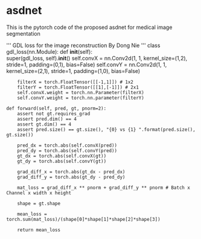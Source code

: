 # asdnet
This is the pytorch code of the proposed asdnet for medical image segmentation


'''
GDL loss for the image reconstruction
By Dong Nie
'''
class gdl_loss(nn.Module):
    def __init__(self):  
        super(gdl_loss, self).__init__()
        self.convX = nn.Conv2d(1, 1, kernel_size=(1,2), stride=1, padding=(0,1), bias=False)
        self.convY = nn.Conv2d(1, 1, kernel_size=(2,1), stride=1, padding=(1,0), bias=False)
        
        filterX = torch.FloatTensor([[-1,1]]) # 1x2
        filterY = torch.FloatTensor([[1],[-1]]) # 2x1
        self.convX.weight = torch.nn.Parameter(filterX)
        self.convY.weight = torch.nn.parameter(filterY)
        
    def forward(self, pred, gt, pnorm=2):
        assert not gt.requires_grad
        assert pred.dim() == 4
        assert gt.dim() == 4
        assert pred.size() == gt.size(), "{0} vs {1} ".format(pred.size(), gt.size())

        pred_dx = torch.abs(self.convX(pred))
        pred_dy = torch.abs(self.convY(pred))
        gt_dx = torch.abs(self.convX(gt))
        gt_dy = torch.abs(self.convY(gt))
        
        grad_diff_x = torch.abs(gt_dx - pred_dx)
        grad_diff_y = torch.abs(gt_dy - pred_dy)
        
        mat_loss = grad_diff_x ** pnorm + grad_diff_y ** pnorm # Batch x Channel x width x height
        
        shape = gt.shape
        
        mean_loss = torch.sum(mat_loss)/(shape[0]*shape[1]*shape[2]*shape[3])
        
        return mean_loss
